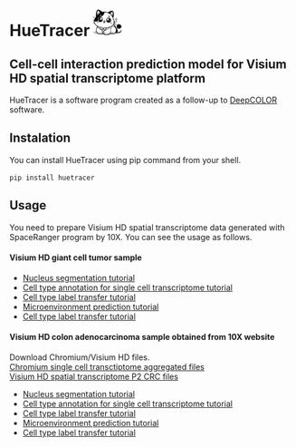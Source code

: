 # HueTracer <img src="src/HueTracer.jpg" width=50>
## Cell-cell interaction prediction model for Visium HD spatial transcriptome platform
HueTracer is a software program created as a follow-up to [DeepCOLOR](https://github.com/kojikoji/deepcolor) software.  


## Instalation
You can install HueTracer using pip command from your shell.
```shell
pip install huetracer
```

## Usage
You need to prepare Visium HD spatial transcriptome data generated with SpaceRanger program by 10X. You can see the usage as follows.

#### Visium HD giant cell tumor sample
- [Nucleus segmentation tutorial](tutorial/nucleus_segmentation_tutorial.ipynb)  
- [Cell type annotation for single cell transcriptome tutorial](tutorial/single_cell_annotation_tutorial.ipynb)  
- [Cell type label transfer tutorial](tutorial/label_transfer_tutorial.ipynb)  
- [Microenvironment prediction tutorial](tutorial/microenvironment_tutorial.ipynb)  
- [Cell type label transfer tutorial](tutorial/cell_cell_interaction_tutorial.ipynb)  

#### Visium HD colon adenocarcinoma sample obtained from 10X website
Download Chromium/Visium HD files.  
[Chromium single cell transctiptome aggregated files](https://www.10xgenomics.com/platforms/visium/product-family/dataset-human-crc)  
[Visium HD spatial transcriptome P2 CRC files](https://www.10xgenomics.com/platforms/visium/product-family/dataset-human-crc)  
  
- [Nucleus segmentation tutorial](tutorial/nucleus_segmentation_tutorial_10x.ipynb)  
- [Cell type annotation for single cell transcriptome tutorial](tutorial/single_cell_annotation_tutorial_10x.ipynb)  
- [Cell type label transfer tutorial](tutorial/label_transfer_tutorial_10x.ipynb)  
- [Microenvironment prediction tutorial](tutorial/microenvironment_tutorial_10x.ipynb)  
- [Cell type label transfer tutorial](tutorial/cell_cell_interaction_tutorial_10x.ipynb)  
